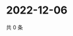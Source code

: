 # 2022-12-06

共 0 条

<!-- BEGIN WEIBO -->
<!-- 最后更新时间 Tue Dec 06 2022 03:11:12 GMT+0800 (China Standard Time) -->

<!-- END WEIBO -->
